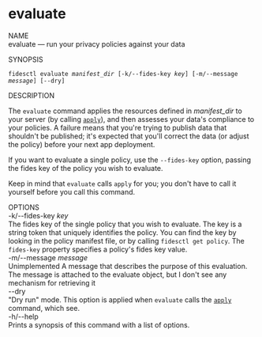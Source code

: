 <div class="cli">
  <h1>evaluate</h1>
  <span class="label">NAME</span>

  <div class="content">
    <span class="mono">evaluate</span> &mdash; run your privacy policies against your data
  </div>

  <span class="label">SYNOPSIS</span>

  <div class="content">
    <pre><code>fidesctl evaluate <i>manifest_dir</i> [-k/--fides-key <i>key</i>] [-m/--message <i>message</i>] [--dry]</code></pre>
  </div>

  <span class="label">DESCRIPTION</span>

  <div class="content">
    The <code>evaluate</code> command applies the resources defined in <i>manifest_dir</i> to your server (by calling <a href="apply"><code>apply</code></a>), and then assesses your data's compliance to your policies. A failure means that you're trying to publish data that shouldn't be published; it's expected that you'll correct the data (or adjust the policy) before your next app deployment.
    <p>If you want to evaluate a single policy, use the <code>--fides-key</code> option, passing the fides key of the policy you wish to evaluate.
    </p>
    <p>
      Keep in mind that <code>evaluate</code> calls <code>apply</code> for you; you don't have to call it yourself before you call this command.
    </p>
  </div>
  <span class="label">OPTIONS</span>
  <div class="content">
    <div class="mono">
      -k/--fides-key <i>key</i>
    </div>
    <div class="content">
      The fides key of the single policy that you wish to evaluate. The key is a string token that uniquely identifies the policy. You can find the key by looking in the policy manifest file, or by calling <code>fidesctl get policy</code>. The <code>fides-key</code> property specifies a policy's fides key value.
    </div>
  </div>

  <div class="content">
    <div class="mono">
      -m/--message <i>message</i>
    </div>
    <div class="content">
      <span class="tag">Unimplemented</span> A message that describes the purpose of this evaluation. <span class="comment">The message is attached to the evaluate object, but I don't see any mechanism for retrieving it</span>
    </div>
  </div>
  <div class="content">
    <div class="mono">
      --dry 
    </div>
    <div class="content">
      "Dry run" mode. This option is applied when <code>evaluate</code> calls the <a href="apply"><code>apply</code></a> command, which see.
    </div>
  </div>
  <div class="content">
    <div class="mono">
      -h/--help
    </div>
    <div class="content">
      Prints a synopsis of this command with a list of options.
    </div>
  </div>
</div>

